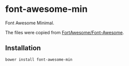 # font-awesome-min

Font Awesome Minimal.

The files were copied from [FortAwesome/Font-Awesome](https://github.com/FortAwesome/Font-Awesome).


## Installation

`bower install font-awesome-min`

